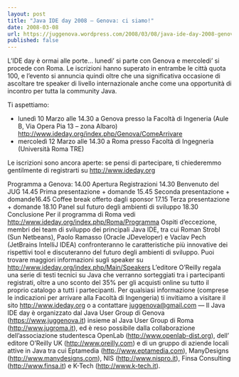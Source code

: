 ```yaml
---
layout: post
title: "Java IDE day 2008 – Genova: ci siamo!"
date: 2008-03-08
url: https://juggenova.wordpress.com/2008/03/08/java-ide-day-2008-genova-ci-siamo/
published: false 
---
```


L’IDE day è ormai alle porte… lunedi’ si parte con Genova e mercoledi’ si procede con Roma. Le iscrizioni hanno superato in entrambe le città quota 100, e l’evento si annuncia quindi oltre che una significativa occasione di ascoltare tre speaker di livello internazionale anche come una opportunità di incontro per tutta la community Java. 

Ti aspettiamo: 

* lunedì 10 Marzo alle 14.30 a Genova presso la Facoltà di Ingeneria (Aule B, Via Opera Pia 13 – zona Albaro) http://www.ideday.org/index.php/Genova/ComeArrivare 
* mercoledì 12 Marzo alle 14.30 a Roma presso Facoltà di Ingegneria (Università Roma TRE) 

Le iscrizioni sono ancora aperte: se pensi di partecipare, ti chiederemmo gentilmente di registrarti su http://www.ideday.org 

Programma a Genova: 14.00 Apertura Registrazioni 14.30 Benvenuto del JUG 14.45 Prima presentazione + domande 15.45 Seconda presentazione + domande16.45 Coffee break offerto dagli sponsor 17.15 Terza presentazione + domande 18.10 Panel sul futuro degli ambienti di sviluppo 18.30 Conclusione Per il programma di Roma vedi http://www.ideday.org/index.php/Roma/Programma Ospiti d’eccezione, membri dei team di sviluppo dei principali Java IDE, tra cui Roman Strobl (Sun Netbeans), Paolo Ramasso (Oracle JDeveloper) e Vaclav Pech (JetBrains IntelliJ IDEA) confronteranno le caratteristiche più innovative dei rispettivi tool e discuteranno del futuro degli ambienti di sviluppo. Puoi trovare maggiori informazioni sugli speaker su http://www.ideday.org/index.php/Main/Speakers L’editore O’Reilly regala una serie di testi tecnici su Java che verranno sorteggiati tra i partecipanti registrati, oltre a uno sconto del 35% per gli acquisti online su tutto il proprio catalogo a tutti i partecipanti. Per qualsiasi informazione (comprese le indicazioni per arrivare alla Facoltà di Ingengeria) ti invitiamo a visitare il sito http://www.ideday.org o a contattare juggenova@gmail.com — Il Java IDE day è organizzato dal Java User Group di Genova (https://www.juggenova.it) insieme al Java User Group di Roma (http://www.jugroma.it), ed è reso possibile dalla collaborazione dell’associazione studentesca OpenLab (http://www.openlab-dist.org), dell’ editore O’Reilly UK (http://www.oreilly.com) e di un gruppo di aziende locali attive in Java tra cui Eptamedia (http://www.eptamedia.com), ManyDesigns (http://www.manydesigns.com), NIS (http://www.nispro.it), Finsa Consulting (http://www.finsa.it) e K-Tech (http://www.k-tech.it). 
